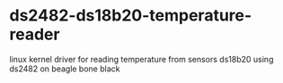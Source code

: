 # ds2482-ds18b20-temperature-reader
linux kernel driver for reading temperature from sensors ds18b20 using ds2482 on beagle bone black
